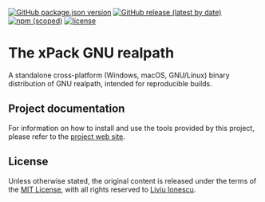 [![GitHub package.json version](https://img.shields.io/github/package-json/v/xpack-dev-tools/realpath-xpack)](https://github.com/xpack-dev-tools/realpath-xpack/blob/xpack/package.json)
[![GitHub release (latest by date)](https://img.shields.io/github/v/release/xpack-dev-tools/realpath-xpack)](https://github.com/xpack-dev-tools/realpath-xpack/releases/)
[![npm (scoped)](https://img.shields.io/npm/v/@xpack-dev-tools/realpath.svg?color=blue)](https://www.npmjs.com/package/@xpack-dev-tools/realpath/)
[![license](https://img.shields.io/github/license/xpack-dev-tools/realpath-xpack)](https://github.com/xpack-dev-tools/realpath-xpack/blob/xpack/LICENSE)

# The xPack GNU realpath

A standalone cross-platform (Windows, macOS, GNU/Linux)
binary distribution of GNU realpath,
intended for reproducible builds.

## Project documentation

For information on how to install and use the tools provided by this project,
please refer to the
[project web site](https://xpack-dev-tools.github.io/realpath-xpack/).

## License

Unless otherwise stated, the original content is released under the terms of the
[MIT License](https://opensource.org/licenses/mit/),
with all rights reserved to
[Liviu Ionescu](https://github.com/ilg-ul).

